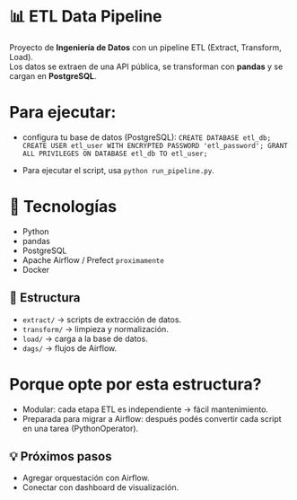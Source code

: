 # 📊 ETL Data Pipeline

Proyecto de **Ingeniería de Datos** con un pipeline ETL (Extract, Transform, Load).  
Los datos se extraen de una API pública, se transforman con **pandas** y se cargan en **PostgreSQL**.

# Para ejecutar:
- configura tu base de datos (PostgreSQL):
`CREATE DATABASE etl_db;
CREATE USER etl_user WITH ENCRYPTED PASSWORD 'etl_password';
GRANT ALL PRIVILEGES ON DATABASE etl_db TO etl_user;`

- Para ejecutar el script, usa `python run_pipeline.py`.

# 🚀 Tecnologías
- Python
- pandas
- PostgreSQL
- Apache Airflow / Prefect `proximamente`
- Docker

## 📂 Estructura
- `extract/` → scripts de extracción de datos.
- `transform/` → limpieza y normalización.
- `load/` → carga a la base de datos.
- `dags/` → flujos de Airflow.

# Porque opte por esta estructura?
- Modular: cada etapa ETL es independiente → fácil mantenimiento.
- Preparada para migrar a Airflow: después podés convertir cada script en una tarea (PythonOperator).

## 💡 Próximos pasos
- Agregar orquestación con Airflow.
- Conectar con dashboard de visualización.
